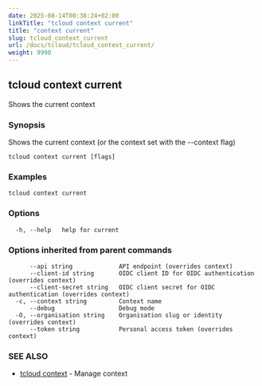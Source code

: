 ```yaml
---
date: 2025-08-14T00:38:24+02:00
linkTitle: "tcloud context current"
title: "context current"
slug: tcloud_context_current
url: /docs/tcloud/tcloud_context_current/
weight: 9990
---
```

## tcloud context current

Shows the current context

### Synopsis

Shows the current context (or the context set with the --context flag)

```
tcloud context current [flags]
```

### Examples

```
tcloud context current
```

### Options

```
  -h, --help   help for current
```

### Options inherited from parent commands

```
      --api string             API endpoint (overrides context)
      --client-id string       OIDC client ID for OIDC authentication (overrides context)
      --client-secret string   OIDC client secret for OIDC authentication (overrides context)
  -c, --context string         Context name
      --debug                  Debug mode
  -O, --organisation string    Organisation slug or identity (overrides context)
      --token string           Personal access token (overrides context)
```

### SEE ALSO

* [tcloud context](/docs/tcloud/tcloud_context/)	 - Manage context

